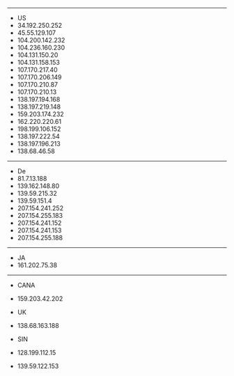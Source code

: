 ----------------------
* US
* 34.192.250.252
* 45.55.129.107
* 104.200.142.232
* 104.236.160.230
* 104.131.150.20
* 104.131.158.153
* 107.170.217.40
* 107.170.206.149
* 107.170.210.87
* 107.170.210.13
* 138.197.194.168
* 138.197.219.148
* 159.203.174.232
* 162.220.220.61
* 198.199.106.152
* 138.197.222.54
* 138.197.196.213
* 138.68.46.58

----------------------
* De
* 81.7.13.188
* 139.162.148.80
* 139.59.215.32
* 139.59.151.4
* 207.154.241.252
* 207.154.255.183
* 207.154.241.152
* 207.154.241.153
* 207.154.255.188
----------------------
* JA
* 161.202.75.38
----------------------
* CANA
* 159.203.42.202

* UK
* 138.68.163.188


* SIN
* 128.199.112.15
* 139.59.122.153
